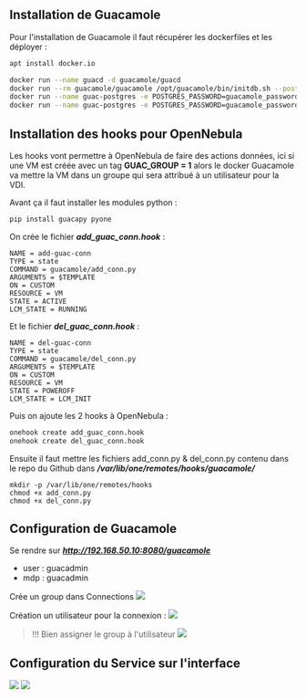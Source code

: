 ## Installation de Guacamole

Pour l'installation de Guacamole il faut récupérer les dockerfiles et les déployer :

```bash
apt install docker.io
```
```bash
docker run --name guacd -d guacamole/guacd
docker run --rm guacamole/guacamole /opt/guacamole/bin/initdb.sh --postgres > script/initdb.sql
docker run --name guac-postgres -e POSTGRES_PASSWORD=guacamole_password -e POSTGRES_DB=guacamole_db -e POSTGRES_USER=guacamole_user -v $PWD/script:/docker-entrypoint-initdb.d -d postgres:9.6.23
docker run --name guac-postgres -e POSTGRES_PASSWORD=guacamole_password -e POSTGRES_DB=guacamole_db -e POSTGRES_USER=guacamole_user -v $PWD/script:/docker-entrypoint-initdb.d -d postgres:9.6.23
```

## Installation des hooks pour OpenNebula

Les hooks vont permettre à OpenNebula de faire des actions données, ici si une VM est créée avec un tag **GUAC_GROUP = 1** alors le docker Guacamole va mettre la VM dans un groupe qui sera attribué à un utilisateur pour la VDI.

Avant ça il faut installer les modules python :
```bash
pip install guacapy pyone
```

On crée le fichier ***add_guac_conn.hook*** :

```
NAME = add-guac-conn
TYPE = state
COMMAND = guacamole/add_conn.py
ARGUMENTS = $TEMPLATE
ON = CUSTOM
RESOURCE = VM
STATE = ACTIVE
LCM_STATE = RUNNING
```

Et le fichier ***del_guac_conn.hook*** :
```
NAME = del-guac-conn
TYPE = state
COMMAND = guacamole/del_conn.py
ARGUMENTS = $TEMPLATE
ON = CUSTOM
RESOURCE = VM
STATE = POWEROFF
LCM_STATE = LCM_INIT
```

Puis on ajoute les 2 hooks à OpenNebula :
```bash
onehook create add_guac_conn.hook
onehook create del_guac_conn.hook
```

Ensuite il faut mettre les fichiers add_conn.py & del_conn.py contenu dans le repo du Github dans ***/var/lib/one/remotes/hooks/guacamole/***

```
mkdir -p /var/lib/one/remotes/hooks
chmod +x add_conn.py
chmod +x del_conn.py
```

## Configuration de Guacamole

Se rendre sur ***http://192.168.50.10:8080/guacamole***

- user : guacadmin
- mdp : guacadmin

Crée un group dans Connections
![](https://i.imgur.com/l3vEdzv.png)

Création un utilisateur pour la connexion : 
![](https://i.imgur.com/8sYxfdI.png)

> !!! Bien assigner le group à l'utilisateur
> ![](https://i.imgur.com/6WHUNSI.png)

## Configuration du Service sur l'interface

![](https://i.imgur.com/s1Gk3Gl.png)
![](https://i.imgur.com/c1j7Nhu.png)